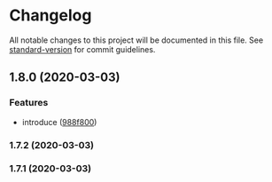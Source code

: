 # Changelog

All notable changes to this project will be documented in this file. See [standard-version](https://github.com/conventional-changelog/standard-version) for commit guidelines.

## 1.8.0 (2020-03-03)


### Features

* introduce <TimeAgo /> ([988f800](https://github.com/knoopx/feeder/commit/988f800a1832a24e6b59e78e37c449957ecec27b))

### 1.7.2 (2020-03-03)

### 1.7.1 (2020-03-03)
